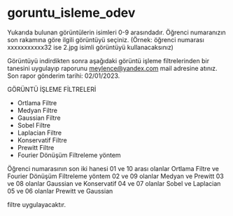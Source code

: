 # goruntu_isleme_odev

Yukarıda bulunan görüntülerin isimleri 0-9 arasındadır. Öğrenci numaranızın son rakamına göre ilgili görüntüyü seçiniz. (Örnek: öğrenci numarası xxxxxxxxxxx32 ise 2.jpg isimli görüntüyü kullanacaksınız)

Görüntüyü indirdikten sonra aşağıdaki görüntü işleme filtrelerinden bir tanesini uygulayıp raporunu meylence@yandex.com mail adresine atınız.
Son rapor gönderim tarihi: 02/01/2023.

GÖRÜNTÜ İŞLEME FİLTRELERİ

- Ortlama Filtre
- Medyan Filtre
- Gaussian Filtre
- Sobel Filtre
- Laplacian Filtre
- Konservatif Filtre
- Prewitt Filtre
- Fourier Dönüşüm Filtreleme yöntem 


Öğrenci numarasının son iki hanesi 01 ve 10 arası olanlar Ortlama Filtre ve Fourier Dönüşüm Filtreleme yöntem 
02 ve 09 olanlar Medyan ve Prewitt 
03 ve 08 olanlar Gaussian ve Konservatif
04 ve 07 olanlar Sobel ve Laplacian
05 ve 06 olanlar Prewitt ve Gaussian 

filtre uygulayacaktır.

